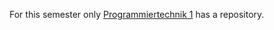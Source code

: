 For this semester only [Programmiertechnik 1](https://github.com/Atomarverseucht/prog1-uebungen) has a repository.

